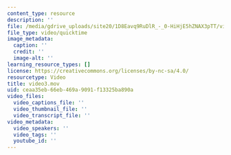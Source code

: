 ```yaml
---
content_type: resource
description: ''
file: /media/gdrive_uploads/site20/1D8Eavq9RuDlR_-_0-HiHjE5hZNAX3pTT/video3.mov
file_type: video/quicktime
image_metadata:
  caption: ''
  credit: ''
  image-alt: ''
learning_resource_types: []
license: https://creativecommons.org/licenses/by-nc-sa/4.0/
resourcetype: Video
title: video3.mov
uid: ceaa35eb-66eb-469a-9091-f13325ba890a
video_files:
  video_captions_file: ''
  video_thumbnail_file: ''
  video_transcript_file: ''
video_metadata:
  video_speakers: ''
  video_tags: ''
  youtube_id: ''
---
```

